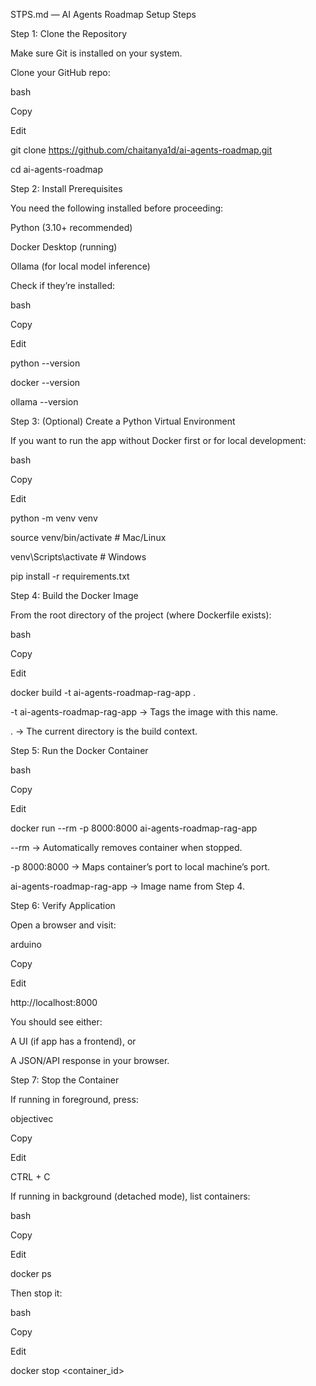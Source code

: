 STPS.md — AI Agents Roadmap Setup Steps

Step 1: Clone the Repository

Make sure Git is installed on your system.

Clone your GitHub repo:



bash

Copy

Edit

git clone https://github.com/chaitanya1d/ai-agents-roadmap.git

cd ai-agents-roadmap

Step 2: Install Prerequisites

You need the following installed before proceeding:



Python (3.10+ recommended)



Docker Desktop (running)



Ollama (for local model inference)



Check if they’re installed:



bash

Copy

Edit

python --version

docker --version

ollama --version

Step 3: (Optional) Create a Python Virtual Environment

If you want to run the app without Docker first or for local development:



bash

Copy

Edit

python -m venv venv

source venv/bin/activate     # Mac/Linux

venv\\Scripts\\activate        # Windows

pip install -r requirements.txt

Step 4: Build the Docker Image

From the root directory of the project (where Dockerfile exists):



bash

Copy

Edit

docker build -t ai-agents-roadmap-rag-app .

-t ai-agents-roadmap-rag-app → Tags the image with this name.



. → The current directory is the build context.



Step 5: Run the Docker Container

bash

Copy

Edit

docker run --rm -p 8000:8000 ai-agents-roadmap-rag-app

--rm → Automatically removes container when stopped.



-p 8000:8000 → Maps container’s port to local machine’s port.



ai-agents-roadmap-rag-app → Image name from Step 4.



Step 6: Verify Application

Open a browser and visit:



arduino

Copy

Edit

http://localhost:8000

You should see either:



A UI (if app has a frontend), or



A JSON/API response in your browser.



Step 7: Stop the Container

If running in foreground, press:



objectivec

Copy

Edit

CTRL + C

If running in background (detached mode), list containers:



bash

Copy

Edit

docker ps

Then stop it:



bash

Copy

Edit

docker stop <container\_id>




